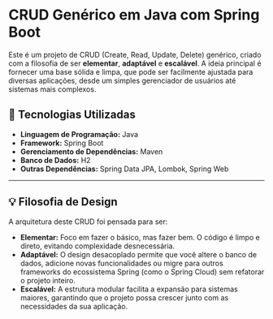 # CRUD Genérico em Java com Spring Boot

Este é um projeto de CRUD (Create, Read, Update, Delete) genérico, criado com a filosofia de ser **elementar**, **adaptável** e **escalável**. A ideia principal é fornecer uma base sólida e limpa, que pode ser facilmente ajustada para diversas aplicações, desde um simples gerenciador de usuários até sistemas mais complexos.

## 🚀 Tecnologias Utilizadas

* **Linguagem de Programação:** Java
* **Framework:** Spring Boot
* **Gerenciamento de Dependências:** Maven
* **Banco de Dados:** H2
* **Outras Dependências:** Spring Data JPA, Lombok, Spring Web

---

## 💡 Filosofia de Design

A arquitetura deste CRUD foi pensada para ser:

* **Elementar:** Foco em fazer o básico, mas fazer bem. O código é limpo e direto, evitando complexidade desnecessária.
* **Adaptável:** O design desacoplado permite que você altere o banco de dados, adicione novas funcionalidades ou migre para outros frameworks do ecossistema Spring (como o Spring Cloud) sem refatorar o projeto inteiro.
* **Escalável:** A estrutura modular facilita a expansão para sistemas maiores, garantindo que o projeto possa crescer junto com as necessidades da sua aplicação.
